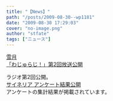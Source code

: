 ```yaml
---
title: "【News】"
path: "/posts/2009-08-30--wp1181"
date: "2009-08-30 17:29:03"
cover: "no-image.png"
author: "stfate"
tags: ["ニュース"]
---
```


<style type="text/css">
<!--
p {white-space: pre-wrap};
-->
</style>

<a class="topics" href="http://aonokioku.sakura.ne.jp/setsugetsu/" target="_blank">雪月 「わじゅらじ！」第2回放送公開</a>
<div class="news">ラジオ第2回公開。</div>
<a class="topics" href="http://cineraria-tfs.net/" target="_blank">サイネリア アンケート結果公開</a>
<div class="news">アンケートの集計結果が掲載されています。</div>
